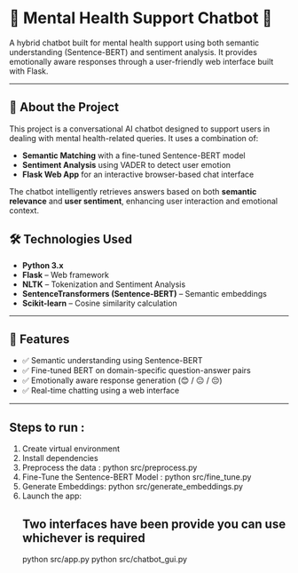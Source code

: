 # 🧠 Mental Health Support Chatbot 🤖

A hybrid chatbot built for mental health support using both semantic understanding (Sentence-BERT) and sentiment analysis.
It provides emotionally aware responses through a user-friendly web interface built with Flask.

---

## 🧠 About the Project

This project is a conversational AI chatbot designed to support users in dealing with mental health-related queries. It uses a combination of:

- **Semantic Matching** with a fine-tuned Sentence-BERT model
- **Sentiment Analysis** using VADER to detect user emotion
- **Flask Web App** for an interactive browser-based chat interface

The chatbot intelligently retrieves answers based on both **semantic relevance** and **user sentiment**, enhancing user interaction and emotional context.

## 🛠 Technologies Used

- **Python 3.x**
- **Flask** – Web framework
- **NLTK** – Tokenization and Sentiment Analysis
- **SentenceTransformers (Sentence-BERT)** – Semantic embeddings
- **Scikit-learn** – Cosine similarity calculation

---

## 🌟 Features

- ✅ Semantic understanding using Sentence-BERT
- ✅ Fine-tuned BERT on domain-specific question-answer pairs
- ✅ Emotionally aware response generation (😊 / 😐 / 😔)
- ✅ Real-time chatting using a web interface

---

## Steps to run :
1. Create virtual environment
2. Install dependencies
3. Preprocess the data : python src/preprocess.py
4. Fine-Tune the Sentence-BERT Model : python src/fine_tune.py
5. Generate Embeddings: python src/generate_embeddings.py
6. Launch the app:
     ## Two interfaces have been provide you can use whichever is required
     python src/app.py
     python src/chatbot_gui.py
